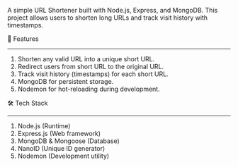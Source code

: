 A simple URL Shortener built with Node.js, Express, and MongoDB.
This project allows users to shorten long URLs and track visit history with timestamps.

🚀 Features
_______________________________________________________________________________________
1. Shorten any valid URL into a unique short URL.
2. Redirect users from short URL to the original URL.
3. Track visit history (timestamps) for each short URL.
4. MongoDB for persistent storage.
5. Nodemon for hot-reloading during development.

🛠 Tech Stack
________________________________________________________________________________________
1. Node.js (Runtime)
2. Express.js (Web framework)
3. MongoDB & Mongoose (Database) 
4. NanoID (Unique ID generator)
5. Nodemon (Development utility)
